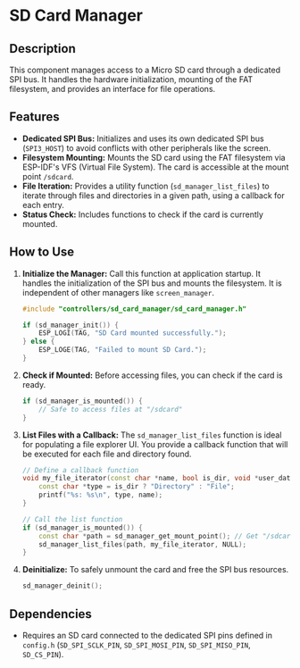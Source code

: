 # SD Card Manager

## Description
This component manages access to a Micro SD card through a dedicated SPI bus. It handles the hardware initialization, mounting of the FAT filesystem, and provides an interface for file operations.

## Features
-   **Dedicated SPI Bus:** Initializes and uses its own dedicated SPI bus (`SPI3_HOST`) to avoid conflicts with other peripherals like the screen.
-   **Filesystem Mounting:** Mounts the SD card using the FAT filesystem via ESP-IDF's VFS (Virtual File System). The card is accessible at the mount point `/sdcard`.
-   **File Iteration:** Provides a utility function (`sd_manager_list_files`) to iterate through files and directories in a given path, using a callback for each entry.
-   **Status Check:** Includes functions to check if the card is currently mounted.

## How to Use

1.  **Initialize the Manager:**
    Call this function at application startup. It handles the initialization of the SPI bus and mounts the filesystem. It is independent of other managers like `screen_manager`.
    ```cpp
    #include "controllers/sd_card_manager/sd_card_manager.h"
    
    if (sd_manager_init()) {
        ESP_LOGI(TAG, "SD Card mounted successfully.");
    } else {
        ESP_LOGE(TAG, "Failed to mount SD Card.");
    }
    ```

2.  **Check if Mounted:**
    Before accessing files, you can check if the card is ready.
    ```cpp
    if (sd_manager_is_mounted()) {
        // Safe to access files at "/sdcard"
    }
    ```

3.  **List Files with a Callback:**
    The `sd_manager_list_files` function is ideal for populating a file explorer UI. You provide a callback function that will be executed for each file and directory found.
    ```cpp
    // Define a callback function
    void my_file_iterator(const char *name, bool is_dir, void *user_data) {
        const char *type = is_dir ? "Directory" : "File";
        printf("%s: %s\n", type, name);
    }

    // Call the list function
    if (sd_manager_is_mounted()) {
        const char *path = sd_manager_get_mount_point(); // Get "/sdcard"
        sd_manager_list_files(path, my_file_iterator, NULL);
    }
    ```

4.  **Deinitialize:**
    To safely unmount the card and free the SPI bus resources.
    ```cpp
    sd_manager_deinit();
    ```

## Dependencies
-   Requires an SD card connected to the dedicated SPI pins defined in `config.h` (`SD_SPI_SCLK_PIN`, `SD_SPI_MOSI_PIN`, `SD_SPI_MISO_PIN`, `SD_CS_PIN`).